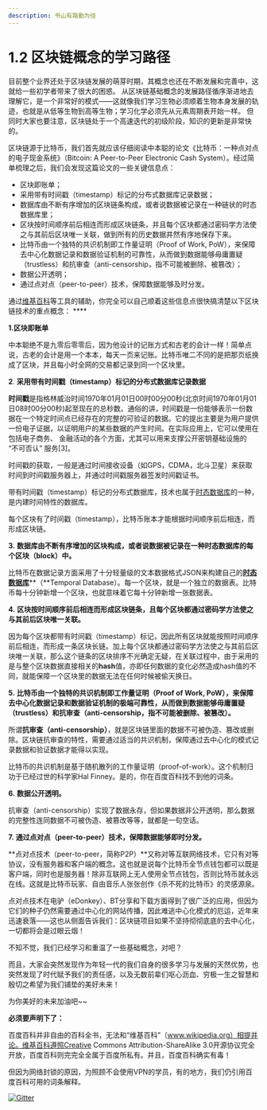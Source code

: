 ```yaml
---
description: 书山有路勤为径
---
```


# 1.2    区块链概念的学习路径

目前整个业界还处于区块链发展的萌芽时期，其概念也还在不断发展和完善中，这就给一些初学者带来了很大的困惑。 从区块链基础概念的发展路径循序渐进地去理解它，是一个非常好的模式——这就像我们学习生物必须顺着生物本身发展的轨迹，也就是从低等生物到高等生物；学习化学必须先从元素周期表开始一样。 但同时大家也要注意，区块链处于一个高速迭代的初级阶段，知识的更新是非常快的。

区块链源于比特币，我们首先就应该仔细阅读中本聪的论文《比特币：一种点对点的电子现金系统》（Bitcoin: A Peer-to-Peer Electronic Cash System）。经过简单梳理之后，我们会发现这篇论文的一些关键信息点：

* 区块即账单；
* 采用带有时间戳（timestamp）标记的分布式数据库记录数据；&#x20;
* 数据库由不断有序增加的区块链条构成，或者说数据被记录在一种链状的时态数据库里；&#x20;
* 区块按时间顺序前后相连而形成区块链条，并且每个区块都通过密码学方法使之与其前后区块唯一关联，做到所有的历史数据井然有序地保存下来。
* 比特币由一个独特的共识机制即工作量证明（Proof of Work, PoW），来保障去中心化数据记录和数据验证机制的可靠性，从而做到数据能够毋庸置疑（trustless）和抗审查（anti-censorship，指不可能被删除、被篡改）；&#x20;
* 数据公开透明；
* &#x20;通过点对点（peer-to-peer）技术，保障数据能够及时分发。

通过[维基百科](https://zh.wikipedia.org/wiki/Wikipedia:%E9%A6%96%E9%A1%B5)等工具的辅助，你完全可以自己顺着这些信息点很快搞清楚以下区块链技术的重点概念：    ****   &#x20;

**1.区块即账单**

中本聪绝不是九零后零零后，因为他设计的记账方式和古老的会计一样！简单点说，古老的会计是用一个本本，每天一页来记账。比特币唯二不同的是把那页纸换成了区块，并且每小时全网的交易都记录到同一个区块里。

**2**.   **采用带有时间戳（timestamp）标记的分布式数据库记录数据**

**时间戳**是指格林威治时间1970年01月01日00时00分00秒(北京时间1970年01月01日08时00分00秒)起至现在的总秒数。通俗的讲，时间戳是一份能够表示一份数据在一个特定时间点已经存在的完整的可验证的数据。它的提出主要是为用户提供一份电子证据，以证明用户的某些数据的产生时间。在实际应用上，它可以使用在包括电子商务、 金融活动的各个方面，尤其可以用来支撑公开密钥基础设施的 “不可否认” 服务\[3]。

时间戳的获取，一般是通过时间接收设备（如GPS，CDMA，北斗卫星）来获取时间到时间戳服务器上，并通过时间戳服务器签发时间戳证书。

带有时间戳（timestamp）标记的分布式数据库，技术也属于[时态数据库](https://baike.baidu.com/item/%E6%97%B6%E6%80%81%E6%95%B0%E6%8D%AE%E5%BA%93)的一种，是内建时间特性的数据库。

每个区块有了时间戳（timestamp），比特币账本才能根据时间顺序前后相连，而形成区块链。

**3.** **数据库由不断有序增加的区块构成，或者说数据被记录在一种时态数据库的每个区块（block）中。**

比特币在数据记录方面采用了十分轻量级的文本数据格式JSON来构建自己的[**时态数据库**](https://baike.baidu.com/item/%E6%97%B6%E6%80%81%E6%95%B0%E6%8D%AE%E5%BA%93)**（**Temporal Database）。每一个区块，就是一个独立的数据表。比特币每十分钟新增一个区块，也就意味着它每十分钟新增一张数据表。

**4.** **区块按时间顺序前后相连而形成区块链条，且每个区块都通过密码学方法使之与其前后区块唯一关联。**

因为每个区块都带有时间戳（timestamp）标记，因此所有区块就能按照时间顺序前后相连，而形成一条区块长链。加上每个区块都通过密码学方法使之与其前后区块唯一关联，那么这个链条的区块排序不光确定无疑，在关联过程中，由于采用的是与整个区块数据直接相关的**hash**值，亦即任何数据的变化必然造成hash值的不同，就能保障一个区块里的数据无法在任何时候被偷天换日。

**5.** **比特币由一个独特的共识机制即工作量证明（Proof of Work, PoW），来保障去中心化数据记录和数据验证机制的极端可靠性，从而做到数据能够毋庸置疑（trustless）和抗审查（anti-censorship，指不可能被删除、被篡改）。**

所谓**抗审查（anti-censorship）**，就是区块链里面的数据不可被伪造、篡改或删除。区块链抗审查的特性，需要通过适当的共识机制，保障通过去中心化的模式记录数据和验证数据才能得以实现。

比特币的共识机制是基于随机散列的工作量证明（proof-of-work）。这个机制归功于已经过世的科学家Hal Finney。是的，你在百度百科找不到他的词条。

**6.** **数据公开透明。**

抗审查（anti-censorship）实现了数据永存，但如果数据非公开透明，那么数据的完整性连同数据不可被伪造、被篡改等等，就都是一句空话。

**7.** **通过点对点（peer-to-peer）技术，保障数据能够即时分发。**

**点对点技术（peer-to-peer，简称P2P）**又称对等互联网络技术，它只有对等协议，没有服务器和客户端的概念。这也就是说每个比特币全节点钱包都可以既是客户端，同时也是服务器！除非互联网上无人使用全节点钱包，否则比特币就永远在线。这就是比特币玩家、自由音乐人张张创作《杀不死的比特币》的灵感源泉。

点对点技术在电驴（eDonkey）、BT分享和下载方面得到了很广泛的应用，但因为它们的种子仍然需要通过中心化的网站传播，因此难逃中心化模式的厄运，近年来迅速衰落——这也从侧面告诉我们：区块链项目如果不坚持彻彻底底的去中心化，一切都将会是过眼云烟！

不知不觉，我们已经学习和重温了一些基础概念，对吧？

而且，大家会突然发现作为年轻一代的我们自身的很多学习与发展的天然优势，也突然发现了时代赋予我们的责任感，以及无数前辈们呕心沥血、穷极一生之智慧和殷切之希望为我们铺垫的美好未来！

为你美好的未来加油吧\~\~



**必须要声明下了：**

百度百科并非自由的百科全书，无法和“维基百科”（www.wikipedia.org）相提并论。维基百科遵照Creative Commons Attribution-ShareAlike 3.0开源协议完全开放，百度百科则完完全全属于百度所私有。并且，百度百科确实有毒！

但因为网络封锁的原因，为照顾不会使用VPN的学员，有的地方，我们仍引用百度百科可用的词条解释。

[![Gitter](https://badges.gitter.im/naturaldao/%E5%8C%BA%E5%9D%97%E9%93%BE%E6%A6%82%E8%AE%BA.svg)](https://gitter.im/naturaldao/%E5%8C%BA%E5%9D%97%E9%93%BE%E6%A6%82%E8%AE%BA)
